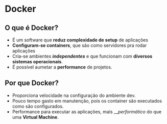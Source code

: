 # Docker

## O que é Docker?

- É um software que __reduz complexidade de setup__ de aplicações
- __Configuram-se containers__, que são como servidores pra rodar aplicações
- Cria-se ambientes __<em>independentes</em>__ e que funcionam com __diversos sistemas operacionais__.
- É possível aumetar a __performance__ de projetos.
  
## Por que Docker?

- Proporciona velocidade na configuração do ambiente dev.
- Pouco tempo gasto em manutenção, pois os container são executados como são configurados.
- Performance para executar as aplicações, mais __<em>performático</em> do que uma __Virtual Machine__.

